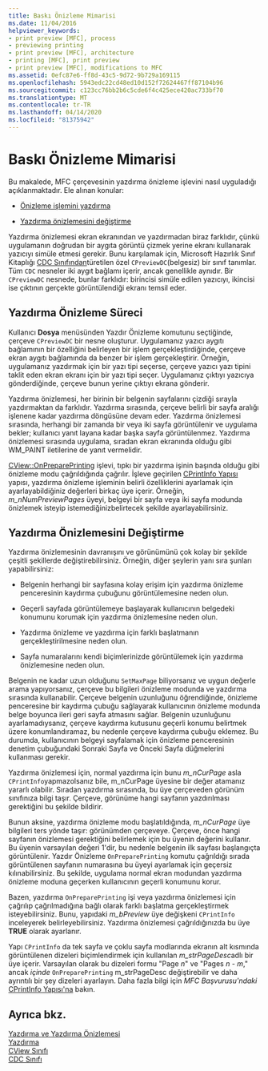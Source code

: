 ```yaml
---
title: Baskı Önizleme Mimarisi
ms.date: 11/04/2016
helpviewer_keywords:
- print preview [MFC], process
- previewing printing
- print preview [MFC], architecture
- printing [MFC], print preview
- print preview [MFC], modifications to MFC
ms.assetid: 0efc87e6-ff8d-43c5-9d72-9b729a169115
ms.openlocfilehash: 5943edc22cd48ed10d152f72624467ff87104b96
ms.sourcegitcommit: c123cc76bb2b6c5cde6f4c425ece420ac733bf70
ms.translationtype: MT
ms.contentlocale: tr-TR
ms.lasthandoff: 04/14/2020
ms.locfileid: "81375942"
---
```

# <a name="print-preview-architecture"></a>Baskı Önizleme Mimarisi

Bu makalede, MFC çerçevesinin yazdırma önizleme işlevini nasıl uyguladığı açıklanmaktadır. Ele alınan konular:

- [Önizleme işlemini yazdırma](#_core_the_print_preview_process)

- [Yazdırma önizlemesini değiştirme](#_core_modifying_print_preview)

Yazdırma önizlemesi ekran ekranından ve yazdırmadan biraz farklıdır, çünkü uygulamanın doğrudan bir aygıta görüntü çizmek yerine ekranı kullanarak yazıcıyı simüle etmesi gerekir. Bunu karşılamak için, Microsoft Hazırlık Sınıf Kitaplığı [CDC Sınıfından](../mfc/reference/cdc-class.md)türetilen özel `CPreviewDC`(belgesiz) bir sınıf tanımlar. Tüm `CDC` nesneler iki aygıt bağlamı içerir, ancak genellikle aynıdır. Bir `CPreviewDC` nesnede, bunlar farklıdır: birincisi simüle edilen yazıcıyı, ikincisi ise çıktının gerçekte görüntülendiği ekranı temsil eder.

## <a name="the-print-preview-process"></a><a name="_core_the_print_preview_process"></a>Yazdırma Önizleme Süreci

Kullanıcı **Dosya** menüsünden Yazdır Önizleme komutunu seçtiğinde, çerçeve `CPreviewDC` bir nesne oluşturur. Uygulamanız yazıcı aygıtı bağlamının bir özelliğini belirleyen bir işlem gerçekleştirdiğinde, çerçeve ekran aygıtı bağlamında da benzer bir işlem gerçekleştirir. Örneğin, uygulamanız yazdırmak için bir yazı tipi seçerse, çerçeve yazıcı yazı tipini taklit eden ekran ekranı için bir yazı tipi seçer. Uygulamanız çıktıyı yazıcıya gönderdiğinde, çerçeve bunun yerine çıktıyı ekrana gönderir.

Yazdırma önizlemesi, her birinin bir belgenin sayfalarını çizdiği sırayla yazdırmaktan da farklıdır. Yazdırma sırasında, çerçeve belirli bir sayfa aralığı işlenene kadar yazdırma döngüsüne devam eder. Yazdırma önizlemesi sırasında, herhangi bir zamanda bir veya iki sayfa görüntülenir ve uygulama bekler; kullanıcı yanıt layana kadar başka sayfa görüntülenmez. Yazdırma önizlemesi sırasında uygulama, sıradan ekran ekranında olduğu gibi WM_PAINT iletilerine de yanıt vermelidir.

[CView::OnPreparePrinting](../mfc/reference/cview-class.md#onprepareprinting) işlevi, tıpkı bir yazdırma işinin başında olduğu gibi önizleme modu çağrıldığında çağrılır. İşleve geçirilen [CPrintInfo Yapısı](../mfc/reference/cprintinfo-structure.md) yapısı, yazdırma önizleme işleminin belirli özelliklerini ayarlamak için ayarlayabildiğiniz değerleri birkaç üye içerir. Örneğin, *m_nNumPreviewPages* üyeyi, belgeyi bir sayfa veya iki sayfa modunda önizlemek isteyip istemediğinizbelirtecek şekilde ayarlayabilirsiniz.

## <a name="modifying-print-preview"></a><a name="_core_modifying_print_preview"></a>Yazdırma Önizlemesini Değiştirme

Yazdırma önizlemesinin davranışını ve görünümünü çok kolay bir şekilde çeşitli şekillerde değiştirebilirsiniz. Örneğin, diğer şeylerin yanı sıra şunları yapabilirsiniz:

- Belgenin herhangi bir sayfasına kolay erişim için yazdırma önizleme penceresinin kaydırma çubuğunu görüntülemesine neden olun.

- Geçerli sayfada görüntülemeye başlayarak kullanıcının belgedeki konumunu korumak için yazdırma önizlemesine neden olun.

- Yazdırma önizleme ve yazdırma için farklı başlatmanın gerçekleştirilmesine neden olun.

- Sayfa numaralarını kendi biçimlerinizde görüntülemek için yazdırma önizlemesine neden olun.

Belgenin ne kadar uzun olduğunu `SetMaxPage` biliyorsanız ve uygun değerle arama yapıyorsanız, çerçeve bu bilgileri önizleme modunda ve yazdırma sırasında kullanabilir. Çerçeve belgenin uzunluğunu öğrendiğinde, önizleme penceresine bir kaydırma çubuğu sağlayarak kullanıcının önizleme modunda belge boyunca ileri geri sayfa atmasını sağlar. Belgenin uzunluğunu ayarlamadıysanız, çerçeve kaydırma kutusunu geçerli konumu belirtmek üzere konumlandıramaz, bu nedenle çerçeve kaydırma çubuğu eklemez. Bu durumda, kullanıcının belgeyi sayfalamak için önizleme penceresinin denetim çubuğundaki Sonraki Sayfa ve Önceki Sayfa düğmelerini kullanması gerekir.

Yazdırma önizlemesi için, normal yazdırma için bunu *m_nCurPage* asla `CPrintInfo`yapmazolsanız bile, m_nCurPage üyesine bir değer atamanız yararlı olabilir. Sıradan yazdırma sırasında, bu üye çerçeveden görünüm sınıfınıza bilgi taşır. Çerçeve, görünüme hangi sayfanın yazdırılması gerektiğini bu şekilde bildirir.

Bunun aksine, yazdırma önizleme modu başlatıldığında, *m_nCurPage* üye bilgileri ters yönde taşır: görünümden çerçeveye. Çerçeve, önce hangi sayfanın önizlemesi gerektiğini belirlemek için bu üyenin değerini kullanır. Bu üyenin varsayılan değeri 1'dir, bu nedenle belgenin ilk sayfası başlangıçta görüntülenir. Yazdır Önizleme `OnPreparePrinting` komutu çağrıldığı sırada görüntülenen sayfanın numarasına bu üyeyi ayarlamak için geçersiz kılınabilirsiniz. Bu şekilde, uygulama normal ekran modundan yazdırma önizleme moduna geçerken kullanıcının geçerli konumunu korur.

Bazen, yazdırma `OnPreparePrinting` işi veya yazdırma önizlemesi için çağrılıp çağrılmadığına bağlı olarak farklı başlatma gerçekleştirmek isteyebilirsiniz. Bunu, yapıdaki *m_bPreview* üye değişkeni `CPrintInfo` inceleyerek belirleyebilirsiniz. Yazdırma önizlemesi çağrıldığınızda bu üye **TRUE** olarak ayarlanır.

Yapı `CPrintInfo` da tek sayfa ve çoklu sayfa modlarında ekranın alt kısmında görüntülenen dizeleri biçimlendirmek için kullanılan *m_strPageDesc*adlı bir üye içerir. Varsayılan olarak bu dizeleri formu "Page *n*" ve "Pages *n* - *m*," ancak *içinde* `OnPreparePrinting` m_strPageDesc değiştirebilir ve daha ayrıntılı bir şey dizeleri ayarlayın. Daha fazla bilgi için *MFC Başvurusu'ndaki* [CPrintInfo Yapısı'na](../mfc/reference/cprintinfo-structure.md) bakın.

## <a name="see-also"></a>Ayrıca bkz.

[Yazdırma ve Yazdırma Önizlemesi](../mfc/printing-and-print-preview.md)<br/>
[Yazdırma](../mfc/printing.md)<br/>
[CView Sınıfı](../mfc/reference/cview-class.md)<br/>
[CDC Sınıfı](../mfc/reference/cdc-class.md)
